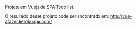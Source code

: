 Projeto em Vuejs de SPA Todo list.

O resultado desse projeto pode ser encontrado em: http://vue-afazer.herokuapp.com/

